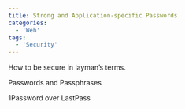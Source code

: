 ```yaml
---
title: Strong and Application-specific Passwords
categories:
  - 'Web'
tags:
  - 'Security'
---
```

How to be secure in layman’s terms.

Passwords and Passphrases

1Password over LastPass
